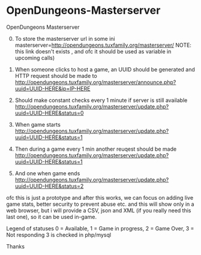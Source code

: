 # OpenDungeons-Masterserver
OpenDungeons Masterserver


0. To store the masterserver url in some ini
masterserver=http://opendungeons.tuxfamily.org/masterserver/
NOTE: this link doesn't exists , and ofc it should be used as variable in upcoming calls)

2. When someone clicks to host a game, an UUID should be generated and HTTP request should be made to 
http://opendungeons.tuxfamily.org/masterserver/announce.php?uuid=UUID-HERE&ip=IP-HERE

3. Should make constant checks every 1 minute if server is still available
http://opendungeons.tuxfamily.org/masterserver/update.php?uuid=UUID-HERE&status=0

3. When game starts
http://opendungeons.tuxfamily.org/masterserver/update.php?uuid=UUID-HERE&status=1

4. Then during a game every 1 min another reuqest should be made
http://opendungeons.tuxfamily.org/masterserver/update.php?uuid=UUID-HERE&status=1

5. And one when game ends
http://opendungeons.tuxfamily.org/masterserver/update.php?uuid=UUID-HERE&status=2

ofc this is just a prototype and after this works, we can focus on adding live game stats, better security to prevent abuse etc. and this will show only in a web browser, but i will provide a CSV, json and XML (if you really need this last one), so it can be used in-game.


Legend of statuses 0 = Available, 1 = Game in progress, 2 = Game Over, 3 = Not responding
3 is checked in php/mysql

Thanks
